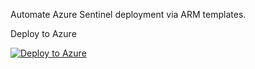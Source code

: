 Automate Azure Sentinel deployment via ARM templates.

Deploy to Azure

[![Deploy to Azure](https://aka.ms/deploytoazurebutton)](https://portal.azure.com/#create/Microsoft.Template/uri/https%3A%2F%2Fraw.githubusercontent.com%2FShivniel%2FAzure%2Fmaster%2FSentinelPS%2FARMTemplates%2Fazuredeploy.json/createUIDefinitionUri/https%3A%2F%2Fraw.githubusercontent.com%2FShivniel%2FAzure%2Fmaster%2FSentinelPS%2FARMTemplates%2FcreateUiDefinition.json)
